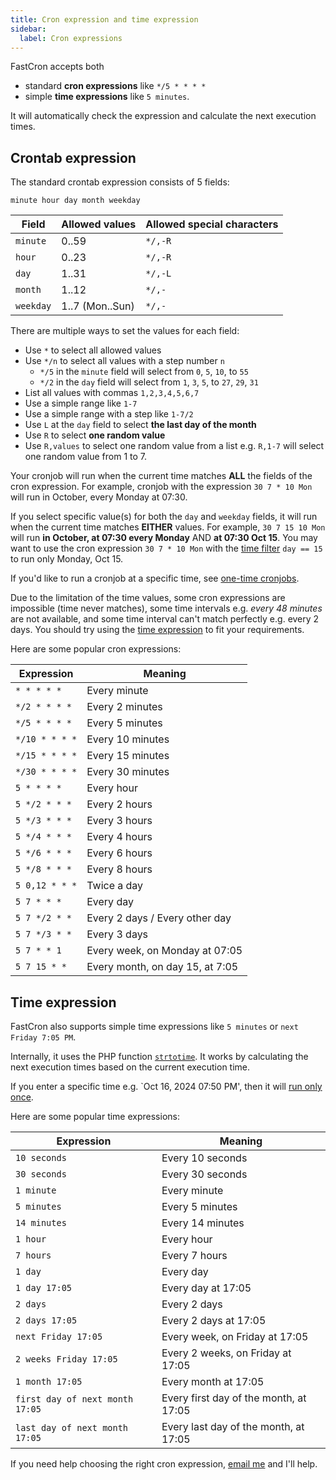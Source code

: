 ```yaml
---
title: Cron expression and time expression
sidebar:
  label: Cron expressions
---
```


FastCron accepts both

- standard **cron expressions** like `*/5 * * * *`
- simple **time expressions** like `5 minutes`.

It will automatically check the expression and calculate the next execution times.

## Crontab expression

The standard crontab expression consists of 5 fields:

```
minute hour day month weekday
```

| Field     | Allowed values  | Allowed special characters |
| --------- | --------------- | -------------------------- |
| `minute`  | 0..59           | `*/,-R`                    |
| `hour`    | 0..23           | `*/,-R`                    |
| `day`     | 1..31           | `*/,-L`                    |
| `month`   | 1..12           | `*/,-`                     |
| `weekday` | 1..7 (Mon..Sun) | `*/,-`                     |

There are multiple ways to set the values for each field:

- Use `*` to select all allowed values
- Use `*/n` to select all values with a step number `n`
  - `*/5` in the `minute` field will select from `0`, `5`, `10`, to `55`
  - `*/2` in the `day` field will select from `1`, `3`, `5`, to `27`, `29`, `31`
- List all values with commas `1,2,3,4,5,6,7`
- Use a simple range like `1-7`
- Use a simple range with a step like `1-7/2`
- Use `L` at the `day` field to select **the last day of the month**
- Use `R` to select **one random value**
- Use `R,values` to select one random value from a list e.g. `R,1-7` will select one random value from 1 to 7.

Your cronjob will run when the current time matches **ALL** the fields of the cron expression.
For example, cronjob with the expression `30 7 * 10 Mon` will run in October, every Monday at 07:30.

If you select specific value(s) for both the `day` and `weekday` fields, it will run when the current time matches **EITHER** values.
For example, `30 7 15 10 Mon` will run **in October, at 07:30 every Monday** AND **at 07:30 Oct 15**.
You may want to use the cron expression `30 7 * 10 Mon` with the [time filter](/blog/time-filter) `day == 15` to run only Monday, Oct 15.

If you'd like to run a cronjob at a specific time, see [one-time cronjobs](/guides/one-time-cronjobs).

Due to the limitation of the time values, some cron expressions are impossible (time never matches),
some time intervals e.g. _every 48 minutes_ are not available,
and some time interval can't match perfectly e.g. every 2 days.
You should try using the [time expression](#time-expression) to fit your requirements.

Here are some popular cron expressions:

| Expression     | Meaning                         |
| -------------- | ------------------------------- |
| `* * * * *`    | Every minute                    |
| `*/2 * * * *`  | Every 2 minutes                 |
| `*/5 * * * *`  | Every 5 minutes                 |
| `*/10 * * * *` | Every 10 minutes                |
| `*/15 * * * *` | Every 15 minutes                |
| `*/30 * * * *` | Every 30 minutes                |
| `5 * * * *`    | Every hour                      |
| `5 */2 * * *`  | Every 2 hours                   |
| `5 */3 * * *`  | Every 3 hours                   |
| `5 */4 * * *`  | Every 4 hours                   |
| `5 */6 * * *`  | Every 6 hours                   |
| `5 */8 * * *`  | Every 8 hours                   |
| `5 0,12 * * *` | Twice a day                     |
| `5 7 * * *`    | Every day                       |
| `5 7 */2 * *`  | Every 2 days / Every other day  |
| `5 7 */3 * *`  | Every 3 days                    |
| `5 7 * * 1`    | Every week, on Monday at 07:05  |
| `5 7 15 * *`   | Every month, on day 15, at 7:05 |

## Time expression

FastCron also supports simple time expressions like `5 minutes` or `next Friday 7:05 PM`.

Internally, it uses the PHP function
<a href="https://www.php.net/manual/en/function.strtotime.php" target="_blank" rel="nofollow">`strtotime`</a>.
It works by calculating the next execution times based on the current execution time.

If you enter a specific time e.g. `Oct 16, 2024 07:50 PM', then it will [run only once](/guides/one-time-cronjobs).

Here are some popular time expressions:

| Expression                      | Meaning                                |
| ------------------------------- | -------------------------------------- |
| `10 seconds`                    | Every 10 seconds                       |
| `30 seconds`                    | Every 30 seconds                       |
| `1 minute`                      | Every minute                           |
| `5 minutes`                     | Every 5 minutes                        |
| `14 minutes`                    | Every 14 minutes                       |
| `1 hour`                        | Every hour                             |
| `7 hours`                       | Every 7 hours                          |
| `1 day`                         | Every day                              |
| `1 day 17:05`                   | Every day at 17:05                     |
| `2 days`                        | Every 2 days                           |
| `2 days 17:05`                  | Every 2 days at 17:05                  |
| `next Friday 17:05`             | Every week, on Friday at 17:05         |
| `2 weeks Friday 17:05`          | Every 2 weeks, on Friday at 17:05      |
| `1 month 17:05`                 | Every month at 17:05                   |
| `first day of next month 17:05` | Every first day of the month, at 17:05 |
| `last day of next month 17:05`  | Every last day of the month, at 17:05  |

If you need help choosing the right cron expression, [email me](mailto:support@fastcron.com) and I'll help.
